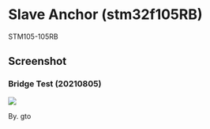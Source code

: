 # Slave Anchor (stm32f105RB)
STM105-105RB

## Screenshot
### Bridge Test (20210805)
<img src=https://user-images.githubusercontent.com/30851459/128328242-b7aa54ab-179d-4eda-b1e5-a13454c90e4a.png>


By. gto
